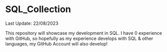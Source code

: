 # SQL_Collection
Last Update: 22/08/2023  

This repository will showcase my development in SQL. I have 0 experience with GitHub, so hopefully as my experience develops with SQL & other languages, my GitHub Account will also develop!  

